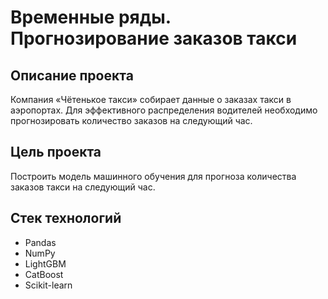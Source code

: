 # Временные ряды. Прогнозирование заказов такси

## Описание проекта

Компания «Чётенькое такси» собирает данные о заказах такси в аэропортах. Для эффективного распределения водителей необходимо прогнозировать количество заказов на следующий час.

## Цель проекта

Построить модель машинного обучения для прогноза количества заказов такси на следующий час.

## Стек технологий

- Pandas
- NumPy
- LightGBM
- CatBoost
- Scikit-learn
